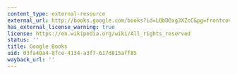 ```yaml
---
content_type: external-resource
external_url: http://books.google.com/books?id=LQbDOxg3XZcC&pg=frontcover#v=onepage
has_external_license_warning: true
license: https://en.wikipedia.org/wiki/All_rights_reserved
status: ''
title: Google Books
uid: 03fa40a4-8fce-4134-a3f7-617d815aff85
wayback_url: ''
---
```

